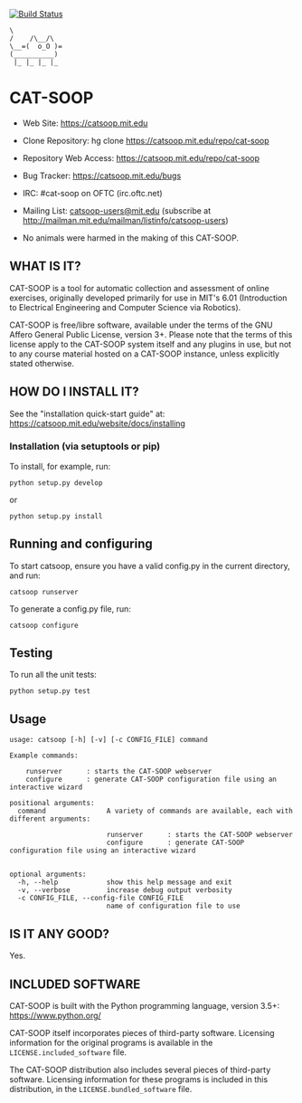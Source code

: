 [![Build Status](https://travis-ci.org/ichuang/catsoop.svg?branch=master)](https://travis-ci.org/ichuang/catsoop)

```
\
/    /\__/\
\__=(  o_O )=
(__________)
 |_ |_ |_ |_
```

#  CAT-SOOP

* Web Site:
    https://catsoop.mit.edu

* Clone Repository:
    hg clone https://catsoop.mit.edu/repo/cat-soop

* Repository Web Access:
    https://catsoop.mit.edu/repo/cat-soop

* Bug Tracker:
    https://catsoop.mit.edu/bugs

* IRC:
    #cat-soop on OFTC (irc.oftc.net)

* Mailing List:
    catsoop-users@mit.edu
    (subscribe at http://mailman.mit.edu/mailman/listinfo/catsoop-users)

* No animals were harmed in the making of this CAT-SOOP.


## WHAT IS IT?

CAT-SOOP is a tool for automatic collection and assessment of online exercises,
originally developed primarily for use in MIT's 6.01 (Introduction to
Electrical Engineering and Computer Science via Robotics).

CAT-SOOP is free/libre software, available under the terms of the GNU Affero
General Public License, version 3+.  Please note that the terms of this license
apply to the CAT-SOOP system itself and any plugins in use, but not to any
course material hosted on a CAT-SOOP instance, unless explicitly stated
otherwise.


## HOW DO I INSTALL IT?

See the "installation quick-start guide" at:
    https://catsoop.mit.edu/website/docs/installing

### Installation (via setuptools or pip)

To install, for example, run:

    python setup.py develop

or

    python setup.py install

## Running and configuring

To start catsoop, ensure you have a valid config.py in the current directory, and run:

    catsoop runserver

To generate a config.py file, run:

    catsoop configure

## Testing

To run all the unit tests:

    python setup.py test

## Usage

```
usage: catsoop [-h] [-v] [-c CONFIG_FILE] command

Example commands:

    runserver      : starts the CAT-SOOP webserver
    configure      : generate CAT-SOOP configuration file using an interactive wizard

positional arguments:
  command               A variety of commands are available, each with different arguments:

                        runserver      : starts the CAT-SOOP webserver
                        configure      : generate CAT-SOOP configuration file using an interactive wizard


optional arguments:
  -h, --help            show this help message and exit
  -v, --verbose         increase debug output verbosity
  -c CONFIG_FILE, --config-file CONFIG_FILE
                        name of configuration file to use
```


## IS IT ANY GOOD?

Yes.


## INCLUDED SOFTWARE

CAT-SOOP is built with the Python programming language, version 3.5+:
    https://www.python.org/

CAT-SOOP itself incorporates pieces of third-party software.  Licensing
information for the original programs is available in the
`LICENSE.included_software` file.

The CAT-SOOP distribution also includes several pieces of third-party software.
Licensing information for these programs is included in this distribution, in
the `LICENSE.bundled_software` file.
